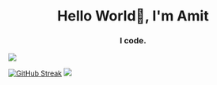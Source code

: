 <h1 align="center">Hello World👋, I'm Amit</h1>
<h3 align="center">I code.</h3>

 ![](http://github-profile-summary-cards.vercel.app/api/cards/profile-details?username=amitmishrra&theme=github_dark)



<!-- <p><img align="center" src="https://github-readme-stats.vercel.app/api/top-langs?username=amitmishrra&show_icons=true&locale=en&layout=compact" alt="amitmishrra" /></p> -->

<!-- <p>&nbsp;<img align="center" src="https://github-readme-stats.vercel.app/api?username=amitmishrra&show_icons=true&locale=en" alt="amitmishrra" /></p>
<p><img align="center" src="https://github-readme-streak-stats.herokuapp.com/?user=amitmishrra&" alt="amitmishrra" /></p> -->

[![GitHub Streak](https://github-readme-streak-stats.herokuapp.com?user=amitmishrra&theme=blood-dark&date_format=M%20j%5B%2C%20Y%5D)](https://git.io/streak-stats) ![](http://github-profile-summary-cards.vercel.app/api/cards/most-commit-language?username=amitmishrra&theme=github_dark)  

